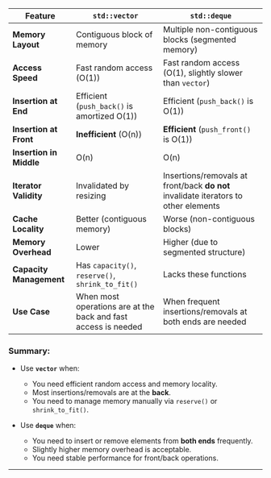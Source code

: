 
|Feature|`std::vector`|`std::deque`|
|---|---|---|
|**Memory Layout**|Contiguous block of memory|Multiple non-contiguous blocks (segmented memory)|
|**Access Speed**|Fast random access (O(1))|Fast random access (O(1), slightly slower than `vector`)|
|**Insertion at End**|Efficient (`push_back()` is amortized O(1))|Efficient (`push_back()` is O(1))|
|**Insertion at Front**|**Inefficient** (O(n))|**Efficient** (`push_front()` is O(1))|
|**Insertion in Middle**|O(n)|O(n)|
|**Iterator Validity**|Invalidated by resizing|Insertions/removals at front/back **do not** invalidate iterators to other elements|
|**Cache Locality**|Better (contiguous memory)|Worse (non-contiguous blocks)|
|**Memory Overhead**|Lower|Higher (due to segmented structure)|
|**Capacity Management**|Has `capacity()`, `reserve()`, `shrink_to_fit()`|Lacks these functions|
|**Use Case**|When most operations are at the back and fast access is needed|When frequent insertions/removals at both ends are needed|
### Summary:

- Use **`vector`** when:    
    - You need efficient random access and memory locality.
    - Most insertions/removals are at the **back**.
    - You need to manage memory manually via `reserve()` or `shrink_to_fit()`.

- Use **`deque`** when:
    - You need to insert or remove elements from **both ends** frequently.
    - Slightly higher memory overhead is acceptable.
    - You need stable performance for front/back operations.

---